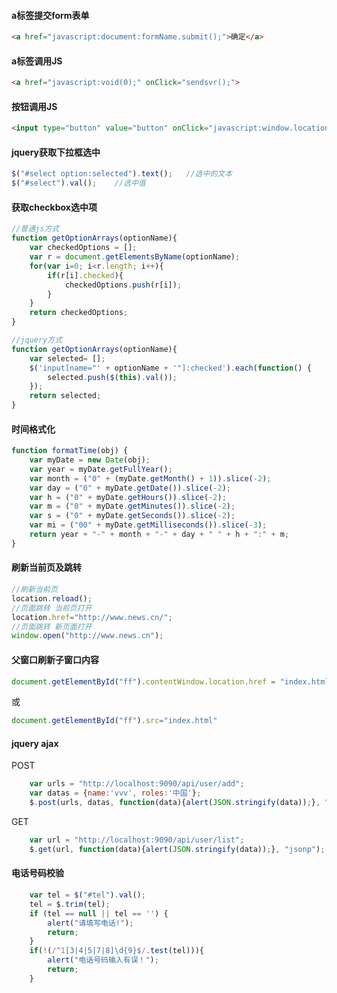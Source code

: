 #### a标签提交form表单
```html
<a href="javascript:document:formName.submit();">确定</a>
```

#### a标签调用JS
```html
<a href="javascript:void(0);" onClick="sendsvr();">
```

#### 按钮调用JS
```html
<input type="button" value="button" onClick="javascript:window.location.href='' " >
```

#### jquery获取下拉框选中
```javascript
$("#select option:selected").text();   //选中的文本
$("#select").val();    //选中值
```

#### 获取checkbox选中项
```javascript
//普通js方式
function getOptionArrays(optionName){
	var checkedOptions = [];
    var r = document.getElementsByName(optionName);  
    for(var i=0; i<r.length; i++){
    	if(r[i].checked){
    		checkedOptions.push(r[i]);
    	}
    }
    return checkedOptions;
}
```

```javascript
//jquery方式
function getOptionArrays(optionName){
    var selected= [];
    $('input[name="' + optionName + '"]:checked').each(function() {
        selected.push($(this).val());
    });
    return selected;
}
```

#### 时间格式化
```javascript
function formatTime(obj) {
    var myDate = new Date(obj);
    var year = myDate.getFullYear();
    var month = ("0" + (myDate.getMonth() + 1)).slice(-2);
    var day = ("0" + myDate.getDate()).slice(-2);
    var h = ("0" + myDate.getHours()).slice(-2);
    var m = ("0" + myDate.getMinutes()).slice(-2);
    var s = ("0" + myDate.getSeconds()).slice(-2);
    var mi = ("00" + myDate.getMilliseconds()).slice(-3);
    return year + "-" + month + "-" + day + " " + h + ":" + m;
}
```

#### 刷新当前页及跳转
```javascript
//刷新当前页
location.reload();
//页面跳转 当前页打开
location.href="http://www.news.cn/";
//页面跳转 新页面打开
window.open("http://www.news.cn");
```

#### 父窗口刷新子窗口内容
```javascript
document.getElementById("ff").contentWindow.location.href = "index.html"
```
或
```javascript
document.getElementById("ff").src="index.html"
```

#### jquery ajax
POST
```javascript
	var urls = "http://localhost:9090/api/user/add";
	var datas = {name:'vvv', roles:'中国'};
	$.post(urls, datas, function(data){alert(JSON.stringify(data));}, "jsonp");
```
GET
```javascript
	var url = "http://localhost:9090/api/user/list";
	$.get(url, function(data){alert(JSON.stringify(data));}, "jsonp");
```

#### 电话号码校验
```javascript
	var tel = $("#tel").val();
	tel = $.trim(tel);
	if (tel == null || tel == '') {
		alert("请填写电话!");
		return;
	}
	if(!(/^1[3|4|5|7|8]\d{9}$/.test(tel))){
		alert("电话号码输入有误！");
		return;
	}
```